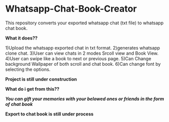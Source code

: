 # Whatsapp-Chat-Book-Creator
This repository converts your exported  whatsapp chat (txt file) to whatsapp chat book.

**What it does??**

1)Upload the whatsapp exported chat in txt format.
2)generates whatsapp clone chat.
3)User can view chats in 2 modes Srcoll view and Book View.
4)User can swipe like a book to next or previous page.
5)Can Change background Wallpaper of both scroll and chat book.
6)Can change font by selecting the options.

**Project is still under construction**

**What do i get from this??**

***You can gift your memories with your belowed ones or friends in the form of chat book***

**Export to chat book is still under process**
